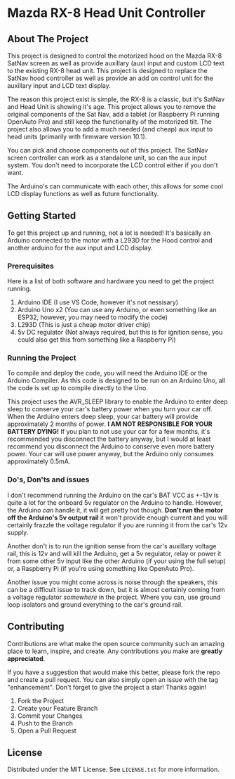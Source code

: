 # Mazda RX-8 Head Unit Controller

## About The Project

This project is designed to control the motorized hood on the Mazda RX-8 SatNav screen as well as provide auxillary (aux) input and custom LCD text to the existing RX-8 head unit. This project is designed to replace the SatNav hood controller as well as provide an add on control unit for the auxillary input and LCD text display.

The reason this project exist is simple, the RX-8 is a classic, but it's SatNav and Head Unit is showing it's age. This project allows you to remove the original components of the Sat Nav, add a tablet (or Raspberry Pi running OpenAuto Pro) and still keep the functionality of the motorized tilt. The project also allows you to add a much needed (and cheap) aux input to head units (primarily with firmware version 10.1).

You can pick and choose components out of this project. The SatNav screen controller can work as a standalone unit, so can the aux input system. You don't need to incorporate the LCD control either if you don't want.

The Arduino's can communicate with each other, this allows for some cool LCD display functions as well as future functionality.

<!-- GETTING STARTED -->
## Getting Started

To get this project up and running, not a lot is needed! It's basically an Arduino connected to the motor with a L293D for the Hood control and another arduino for the aux input and LCD display.

### Prerequisites

Here is a list of both software and hardware you need to get the project running.
1. Arduino IDE (I use VS Code, however it's not nessisary)
2. Arduino Uno x2 (You can use any Arduino, or even something like an ESP32, however, you may need to modify the code) 
3. L293D (This is just a cheap motor driver chip)
4. 5v DC regulator (Not always required, but this is for ignition sense, you could also get this from something like a Raspberry Pi)


### Running the Project

To compile and deploy the code, you will need the Arduino IDE or the Arduino Compiler. As this code is designed to be run on an Arduino Uno, all the code is set up to compile directly to the Uno.

This project uses the AVR_SLEEP library to enable the Arduino to enter deep sleep to conserve your car's battery power when you turn your car off. When the Arduino enters deep sleep, your car battery will provide approximately 2 months of power. **I AM NOT RESPONSIBLE FOR YOUR BATTERY DYING!** If you plan to not use your car for a few months, it's recommended you disconnect the battery anyway, but I would at least recommend you disconnect the Arduino to conserve even more battery power. Your car will use power anyway, but the Arduino only consumes approximately 0.5mA.

### Do's, Don'ts and issues
I don't recommend running the Arduino on the car's BAT VCC as +-13v is quite a lot for the onboard 5v regulator on the Arduino to handle. However, the Arduino *can* handle it, it will get pretty hot though. **Don't run the motor off the Arduino's 5v output rail** it won't provide enough current and you will certainly frazzle the voltage regulator if you are running it from the car's 12v supply.

Another don't is to run the ignition sense from the car's auxillary voltage rail, this is 12v and will kill the Arduino, get a 5v regulator, relay or power it from some other 5v input like the other Arduino (if your using the full setup) or, a Raspberry Pi (if you're using something like OpenAuto Pro).

Another issue you might come across is noise through the speakers, this can be a difficult issue to track down, but it is almost certainly coming from a voltage regulator *somewhere* in the project. Where you can, use ground loop isolators and ground everything to the car's ground rail.

## Contributing

Contributions are what make the open source community such an amazing place to learn, inspire, and create. Any contributions you make are **greatly appreciated**.

If you have a suggestion that would make this better, please fork the repo and create a pull request. You can also simply open an issue with the tag "enhancement".
Don't forget to give the project a star! Thanks again!

1. Fork the Project
2. Create your Feature Branch
3. Commit your Changes
4. Push to the Branch
5. Open a Pull Request

<!-- LICENSE -->
## License

Distributed under the MIT License. See `LICENSE.txt` for more information.
